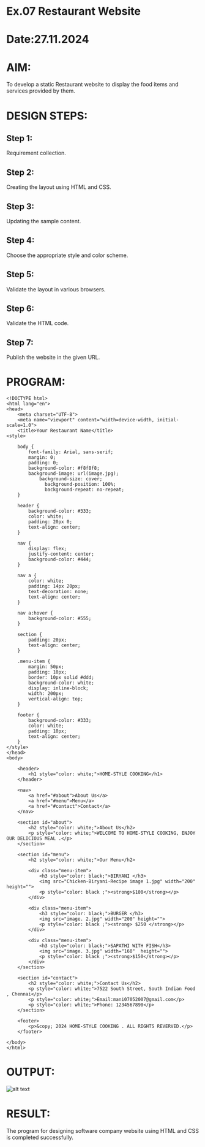 # Ex.07 Restaurant Website
# Date:27.11.2024
# AIM:
To develop a static Restaurant website to display the food items and services provided by them.

# DESIGN STEPS:
## Step 1:
Requirement collection.

## Step 2:
Creating the layout using HTML and CSS.

## Step 3:
Updating the sample content.

## Step 4:
Choose the appropriate style and color scheme.

## Step 5:
Validate the layout in various browsers.

## Step 6:
Validate the HTML code.

## Step 7:
Publish the website in the given URL.

# PROGRAM:
```
<!DOCTYPE html>
<html lang="en">
<head>
    <meta charset="UTF-8">
    <meta name="viewport" content="width=device-width, initial-scale=1.0">
    <title>Your Restaurant Name</title>
<style>

    body {
        font-family: Arial, sans-serif;
        margin: 0;
        padding: 0;
        background-color: #f8f8f8;
        background-image: url(image.jpg);
            background-size: cover;
              background-position: 100%;
              background-repeat: no-repeat;
    }

    header {
        background-color: #333;
        color: white;
        padding: 20px 0;
        text-align: center;
    }

    nav {
        display: flex;
        justify-content: center;
        background-color: #444;
    }

    nav a {
        color: white;
        padding: 14px 20px;
        text-decoration: none;
        text-align: center;
    }

    nav a:hover {
        background-color: #555;
    }

    section {
        padding: 20px;
        text-align: center;
    }

    .menu-item {
        margin: 50px;
        padding: 10px;
        border: 10px solid #ddd;
        background-color: white;
        display: inline-block;
        width: 200px;
        vertical-align: top;
    }

    footer {
        background-color: #333;
        color: white;
        padding: 10px;
        text-align: center;
    }
</style>
</head>
<body>

    <header>
        <h1 style="color: white;">HOME-STYLE COOKING</h1>
    </header>

    <nav>
        <a href="#about">About Us</a>
        <a href="#menu">Menu</a>
        <a href="#contact">Contact</a>
    </nav>

    <section id="about">
        <h2 style="color: white;">About Us</h2>
        <p style="color: white;">WELCOME TO HOME-STYLE COOKING, ENJOY OUR DELICIOUS MEAL .</p>
    </section>

    <section id="menu">
        <h2 style="color: white;">Our Menu</h2>

        <div class="menu-item">
            <h3 style="color: black;">BIRYANI </h3>
            <img src="Chicken-Biryani-Recipe image 1.jpg" width="200" height="">
            <p style="color: black ;"><strong>$100</strong></p>
        </div>

        <div class="menu-item">
            <h3 style="color: black;">BURGER </h3>
            <img src="image. 2.jpg" width="200" height="">
            <p style="color: black ;"><strong> $250 </strong></p>
        </div>

        <div class="menu-item">
            <h3 style="color: black;">SAPATHI WITH FISH</h3>
            <img src="image. 3.jpg" width="160"  height="">
            <p style="color: black ;"><strong>$150</strong></p>
        </div>
    </section>

    <section id="contact">
        <h2 style="color: white;">Contact Us</h2>
        <p style="color: white;">7522 South Street, South Indian Food , Chennai</p>
        <p style="color: white;">Email:mani07052007@gmail.com</p>
        <p style="color: white;">Phone: 1234567890</p>
    </section>

    <footer>
        <p>&copy; 2024 HOME-STYLE COOKING . ALL RIGHTS REVERVED.</p>
    </footer>

</body>
</html>

```
# OUTPUT:
![alt text](<Screenshot (3).png>)
# RESULT:
The program for designing software company website using HTML and CSS is completed successfully.
